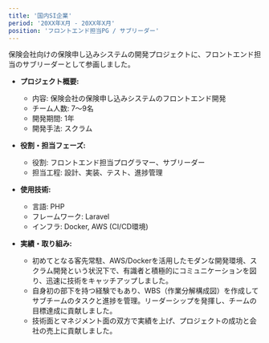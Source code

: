 ```yaml
---
title: '国内SI企業'
period: '20XX年X月 - 20XX年X月'
position: 'フロントエンド担当PG / サブリーダー'
---
```


保険会社向けの保険申し込みシステムの開発プロジェクトに、フロントエンド担当のサブリーダーとして参画しました。

- **プロジェクト概要:**
  - 内容: 保険会社の保険申し込みシステムのフロントエンド開発
  - チーム人数: 7〜9名
  - 開発期間: 1年
  - 開発手法: スクラム

- **役割・担当フェーズ:**
  - 役割: フロントエンド担当プログラマー、サブリーダー
  - 担当工程: 設計、実装、テスト、進捗管理

- **使用技術:**
  - 言語: PHP
  - フレームワーク: Laravel
  - インフラ: Docker, AWS (CI/CD環境)

- **実績・取り組み:**
  - 初めてとなる客先常駐、AWS/Dockerを活用したモダンな開発環境、スクラム開発という状況下で、有識者と積極的にコミュニケーションを図り、迅速に技術をキャッチアップしました。
  - 自身初の部下を持つ経験でもあり、WBS（作業分解構成図）を作成してサブチームのタスクと進捗を管理。リーダーシップを発揮し、チームの目標達成に貢献しました。
  - 技術面とマネジメント面の双方で実績を上げ、プロジェクトの成功と会社の売上に貢献しました。
